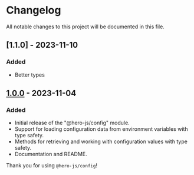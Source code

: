 # Changelog

All notable changes to this project will be documented in this file.

## [1.1.0] - 2023-11-10

### Added

- Better types

## [1.0.0] - 2023-11-04

### Added

- Initial release of the "@hero-js/config" module.
- Support for loading configuration data from environment variables with type safety.
- Methods for retrieving and working with configuration values with type safety.
- Documentation and README.

Thank you for using `@hero-js/config`!

[1.0.0]: https://github.com/hero-js/config/releases/tag/1.0.0
